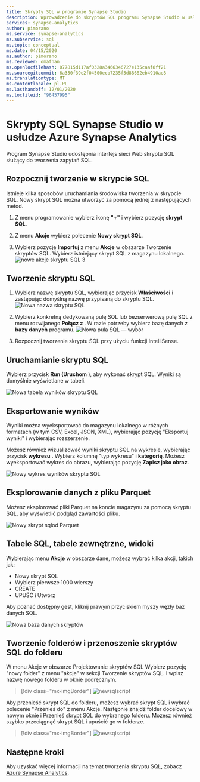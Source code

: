 ```yaml
---
title: Skrypty SQL w programie Synapse Studio
description: Wprowadzenie do skryptów SQL programu Synapse Studio w usłudze Azure Synapse Analytics.
services: synapse-analytics
author: pimorano
ms.service: synapse-analytics
ms.subservice: sql
ms.topic: conceptual
ms.date: 04/15/2020
ms.author: pimorano
ms.reviewer: omafnan
ms.openlocfilehash: 077815d117af0328a3466346727e135caaf8ff21
ms.sourcegitcommit: 6a350f39e2f04500ecb7235f5d88682eb4910ae8
ms.translationtype: MT
ms.contentlocale: pl-PL
ms.lasthandoff: 12/01/2020
ms.locfileid: "96457995"
---
```

# <a name="synapse-studio-sql-scripts-in-azure-synapse-analytics"></a>Skrypty SQL Synapse Studio w usłudze Azure Synapse Analytics 

Program Synapse Studio udostępnia interfejs sieci Web skryptu SQL służący do tworzenia zapytań SQL. 

## <a name="begin-authoring-in-sql-script"></a>Rozpocznij tworzenie w skrypcie SQL 

Istnieje kilka sposobów uruchamiania środowiska tworzenia w skrypcie SQL. Nowy skrypt SQL można utworzyć za pomocą jednej z następujących metod.

1. Z menu programowanie wybierz ikonę **"+"** i wybierz pozycję **skrypt SQL**.

2. Z menu **Akcje** wybierz polecenie **Nowy skrypt SQL**.

3. Wybierz pozycję **Importuj** z menu **Akcje** w obszarze Tworzenie skryptów SQL. Wybierz istniejący skrypt SQL z magazynu lokalnego.
![nowe akcje skryptu SQL 3](media/author-sql-script/new-sql-script-3-actions.png)

## <a name="create-your-sql-script"></a>Tworzenie skryptu SQL

1. Wybierz nazwę skryptu SQL, wybierając przycisk **Właściwości** i zastępując domyślną nazwę przypisaną do skryptu SQL. 
![Nowa nazwa skryptu SQL](media/author-sql-script/new-sql-script-rename.png)

2. Wybierz konkretną dedykowaną pulę SQL lub bezserwerową pulę SQL z menu rozwijanego **Połącz z** . W razie potrzeby wybierz bazę danych z **bazy danych** programu. 
![Nowa pula SQL — wybór](media/author-sql-script/new-sql-choose-pool.png)

3. Rozpocznij tworzenie skryptu SQL przy użyciu funkcji IntelliSense.

## <a name="run-your-sql-script"></a>Uruchamianie skryptu SQL

Wybierz przycisk **Run (Uruchom** ), aby wykonać skrypt SQL. Wyniki są domyślnie wyświetlane w tabeli.

![Nowa tabela wyników skryptu SQL](media/author-sql-script/new-sql-script-results-table.png)

## <a name="export-your-results"></a>Eksportowanie wyników

Wyniki można wyeksportować do magazynu lokalnego w różnych formatach (w tym CSV, Excel, JSON, XML), wybierając pozycję "Eksportuj wyniki" i wybierając rozszerzenie.

Możesz również wizualizować wyniki skryptu SQL na wykresie, wybierając przycisk **wykresu** . Wybierz kolumnę "typ wykresu" i **kategorię**. Możesz wyeksportować wykres do obrazu, wybierając pozycję **Zapisz jako obraz**. 

![Nowy wykres wyników skryptu SQL](media/author-sql-script/new-sql-script-results-chart.png)

## <a name="explore-data-from-a-parquet-file"></a>Eksplorowanie danych z pliku Parquet

Możesz eksplorować pliki Parquet na koncie magazynu za pomocą skryptu SQL, aby wyświetlić podgląd zawartości pliku.

![Nowy skrypt sqlod Parquet](media/author-sql-script/new-script-sqlod-parquet.png)

## <a name="sql-tables-external-tables-views"></a>Tabele SQL, tabele zewnętrzne, widoki

Wybierając menu **Akcje** w obszarze dane, możesz wybrać kilka akcji, takich jak:

- Nowy skrypt SQL
- Wybierz pierwsze 1000 wierszy
- CREATE
- UPUŚĆ i Utwórz 
 
Aby poznać dostępny gest, kliknij prawym przyciskiem myszy węzły baz danych SQL.
 
![Nowa baza danych skryptów](media/author-sql-script/new-script-database.png)

## <a name="create-folders-and-move-sql-scripts-into-a-folder"></a>Tworzenie folderów i przenoszenie skryptów SQL do folderu

W menu Akcje w obszarze Projektowanie skryptów SQL Wybierz pozycję "nowy folder" z menu "akcje" w sekcji Tworzenie skryptów SQL. I wpisz nazwę nowego folderu w oknie podręcznym. 

> [!div class="mx-imgBorder"] 
> ![newsqlscript](./media/author-sql-script/new-sql-script-create-folder.png)

Aby przenieść skrypt SQL do folderu, możesz wybrać skrypt SQL i wybrać polecenie "Przenieś do" z menu Akcje. Następnie znajdź folder docelowy w nowym oknie i Przenieś skrypt SQL do wybranego folderu. Możesz również szybko przeciągnąć skrypt SQL i upuścić go w folderze.  

> [!div class="mx-imgBorder"] 
> ![newsqlscript](./media/author-sql-script/new-sql-script-move-folder.png)

## <a name="next-steps"></a>Następne kroki

Aby uzyskać więcej informacji na temat tworzenia skryptu SQL, zobacz [Azure Synapse Analytics](https://docs.microsoft.com/azure/synapse-analytics).
